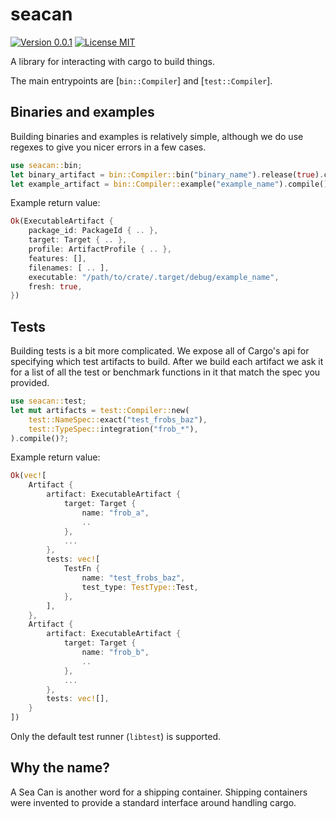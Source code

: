 # seacan

[![Version 0.0.1](https://img.shields.io/crates/v/seacan)][crates-io]
[![License MIT](https://img.shields.io/crates/l/seacan)][crates-io]

A library for interacting with cargo to build things.

The main entrypoints are [`bin::Compiler`] and [`test::Compiler`].

## Binaries and examples

Building binaries and examples is relatively simple, although we do use
regexes to give you nicer errors in a few cases.

```rust
use seacan::bin;
let binary_artifact = bin::Compiler::bin("binary_name").release(true).compile()?;
let example_artifact = bin::Compiler::example("example_name").compile()?;
```

Example return value:

```rust
Ok(ExecutableArtifact {
    package_id: PackageId { .. },
    target: Target { .. },
    profile: ArtifactProfile { .. },
    features: [],
    filenames: [ .. ],
    executable: "/path/to/crate/.target/debug/example_name",
    fresh: true,
})
```

## Tests

Building tests is a bit more complicated. We expose all of Cargo's api for
specifying which test artifacts to build. After we build each artifact we
ask it for a list of all the test or benchmark functions in it that match
the spec you provided.

```rust
use seacan::test;
let mut artifacts = test::Compiler::new(
    test::NameSpec::exact("test_frobs_baz"),
    test::TypeSpec::integration("frob_*"),
).compile()?;
```

Example return value:

```rust
Ok(vec![
    Artifact {
        artifact: ExecutableArtifact {
            target: Target {
                name: "frob_a",
                ..
            },
            ...
        },
        tests: vec![
            TestFn {
                name: "test_frobs_baz",
                test_type: TestType::Test,
            },
        ],
    },
    Artifact {
        artifact: ExecutableArtifact {
            target: Target {
                name: "frob_b",
                ..
            },
            ...
        },
        tests: vec![],
    }
])
```

Only the default test runner (`libtest`) is supported.

## Why the name?

A Sea Can is another word for a shipping container. Shipping containers were
invented to provide a standard interface around handling cargo.

[crates-io]: https://crates.io/crates/seacan
